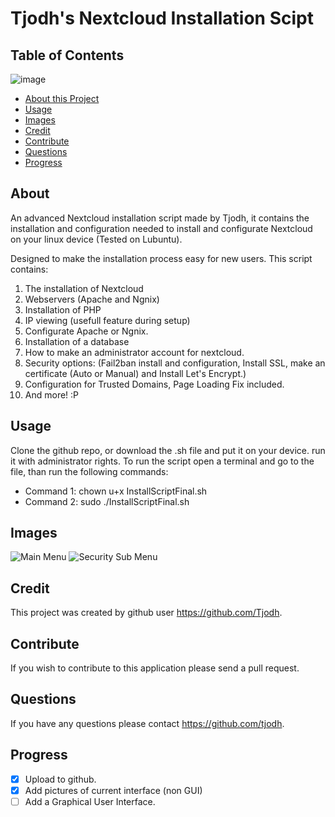 # Tjodh's Nextcloud Installation Scipt
## Table of Contents
![image](https://img.shields.io/badge/Shell_Script-121011?style=for-the-badge&logo=gnu-bash&logoColor=white)


* [About this Project](#About)
* [Usage](#Usage)
* [Images](#Images)
* [Credit](#Credit)
* [Contribute](#Contribute)
* [Questions](#Questions)
* [Progress](#Progress)

## About
An advanced Nextcloud installation script made by Tjodh, 
it contains the installation and configuration needed to install and configurate Nextcloud on your linux device (Tested on Lubuntu).

Designed to make the installation process easy for new users. 
This script contains:

1. The installation of Nextcloud
2. Webservers (Apache and Ngnix)
3. Installation of PHP
4. IP viewing (usefull feature during setup)
5. Configurate Apache or Ngnix.
6. Installation of a database
7. How to make an administrator account for nextcloud. 
8. Security options: (Fail2ban install and configuration, Install SSL, make an certificate (Auto or Manual) and Install Let's Encrypt.)
9. Configuration for Trusted Domains, Page Loading Fix included.
10. And more! :P


## Usage 
Clone the github repo, or download the .sh file and put it on your device. run it with administrator rights.
To run the script open a terminal and go to the file, than run the following commands: 

- Command 1: chown u+x InstallScriptFinal.sh 
- Command 2: sudo ./InstallScriptFinal.sh

## Images

![Main Menu](https://raw.githubusercontent.com/Tjodh/Nextcloud-install-script/main/screenshot/Main%20Menu.png)
![Security Sub Menu](https://raw.githubusercontent.com/Tjodh/Nextcloud-install-script/main/screenshot/Security%20Menu.png)

## Credit
This project was created by github user https://github.com/Tjodh.


## Contribute 
If you wish to contribute to this application please send a pull request. 


## Questions
If you have any questions please contact https://github.com/tjodh.

## Progress

- [X] Upload to github.
- [X] Add pictures of current interface (non GUI)
- [ ] Add a Graphical User Interface.
